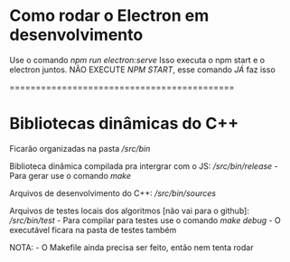 

# Como rodar o Electron em desenvolvimento

Use o comando *npm run electron:serve*
Isso executa o npm start e o electron juntos.
NÃO EXECUTE *NPM START*, esse comando *JÁ* faz isso

===========================================

# Bibliotecas dinâmicas do C++

Ficarão organizadas na pasta */src/bin*

Biblioteca dinâmica compilada pra intergrar com o JS: */src/bin/release*
    -   Para gerar use o comando *make*

Arquivos de desenvolvimento do C++: */src/bin/sources*

Arquivos de testes locais dos algoritmos [não vai para o github]: */src/bin/test*
    -   Para compilar para testes use o comando *make debug*
    -   O executável ficara na pasta de testes também

NOTA:
    -   O Makefile ainda precisa ser feito, então nem tenta rodar
